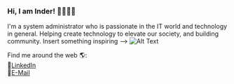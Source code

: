 ### Hi, I am Inder! 👨‍💻👶🙇
<!--
**inderpalr/inderpalr** is a ✨ _special_ ✨ repository because its `README.md` (this file) appears on your GitHub profile.

Here are some ideas to get you started:

- 🔭 I’m currently working on ...
- 🌱 I’m currently learning ...
- 👯 I’m looking to collaborate on ...
- 🤔 I’m looking for help with ...
- 💬 Ask me about ...
- 📫 How to reach me: ...
- 😄 Pronouns: ...
- ⚡ Fun fact: ...
-->
I'm a system administrator who is passionate in the IT world and technology in general. Helping create technology to elevate our society, and building community.
Insert something inspiring --> ![Alt Text]()

Find me around the web 🌎:<br/>
💼[LinkedIn](https://www.linkedin.com/in/inderpalr) <br/>
📧[E-Mail](inderpalr2020@gmail.com)
